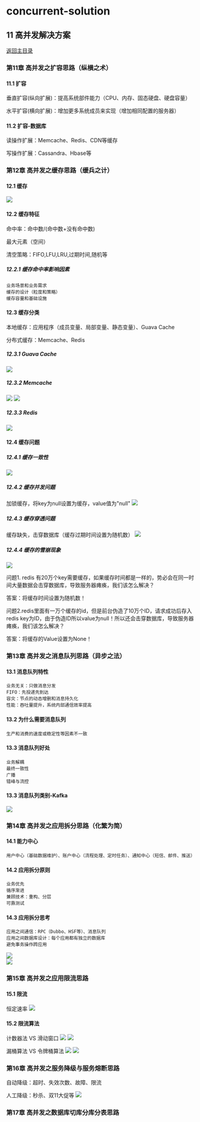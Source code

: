 # concurrent-solution

## 11 高并发解决方案
[返回主目录](../README.md)

### 第11章 高并发之扩容思路（纵横之术）

#### 11.1 扩容

垂直扩容(纵向扩展)：提高系统部件能力（CPU、内存、固态硬盘、硬盘容量）

水平扩容(横向扩展)：增加更多系统成员来实现（增加相同配置的服务器）

#### 11.2 扩容-数据库

读操作扩展：Memcache、Redis、CDN等缓存

写操作扩展：Cassandra、Hbase等


### 第12章 高并发之缓存思路（缓兵之计）

#### 12.1 缓存
![](src/main/resources/static/19.jpg)

#### 12.2 缓存特征

命中率：命中数/(命中数+没有命中数)

最大元素（空间）

清空策略：FIFO,LFU,LRU,过期时间,随机等

##### 12.2.1 缓存命中率影响因素
    业务场景和业务需求
    缓存的设计（粒度和策略）
    缓存容量和基础设施

#### 12.3 缓存分类

本地缓存：应用程序（成员变量、局部变量、静态变量）、Guava Cache

分布式缓存：Memcache、Redis

##### 12.3.1 Guava Cache
![](src/main/resources/static/20.png)

##### 12.3.2 Memcache
![](src/main/resources/static/21.png)
![](src/main/resources/static/22.png)

##### 12.3.3 Redis
![](src/main/resources/static/23.png)

#### 12.4 缓存问题

##### 12.4.1 缓存一致性
![](src/main/resources/static/24.png)

##### 12.4.2 缓存并发问题
加锁缓存，将key为null设置为缓存，value值为"null"
![](src/main/resources/static/25.png)

##### 12.4.3 缓存穿透问题
缓存缺失，击穿数据库（缓存过期时间设置为随机数）
![](src/main/resources/static/26.png)

##### 12.4.4 缓存的雪崩现象
![](src/main/resources/static/27.png)

问题1. redis 有20万个key需要缓存，如果缓存时间都是一样的，势必会在同一时间大量数据会击穿数据库，导致服务器瘫痪，我们该怎么解决？

答案：将缓存时间设置为随机数！

问题2.redis里面有一万个缓存的id，但是前台伪造了10万个ID，请求成功后存入redis key为ID，由于伪造ID所以value为null！所以还会击穿数据库，导致服务器瘫痪，我们该怎么解决？

答案：将缓存的Value设置为None！

### 第13章 高并发之消息队列思路（异步之法）

#### 13.1 消息队列特性
    业务无关：只做消息分发
    FIFO：先投递先到达
    容灾：节点的动态增删和消息持久化
    性能：吞吐量提升，系统内部通信效率提高
#### 13.2 为什么需要消息队列
    生产和消费的速度或稳定性等因素不一致
#### 13.3 消息队列好处
    业务解耦
    最终一致性
    广播
    错峰与流控
    
#### 13.3 消息队列类别-Kafka
![](src/main/resources/static/28.png)    

### 第14章 高并发之应用拆分思路（化繁为简）
#### 14.1 能力中心
    用户中心（基础数据维护）、账户中心（流程处理、定时任务）、通知中心（短信、邮件、推送）

#### 14.2 应用拆分原则
    业务优先
    循序渐进
    兼顾技术：重构、分层
    可靠测试
#### 14.3 应用拆分思考    
    
    应用之间通信：RPC（Dubbo、HSF等）、消息队列
    应用之间数据库设计：每个应用都有独立的数据库
    避免事务操作跨应用
![](src/main/resources/static/29.png)  
![](src/main/resources/static/30.png)


### 第15章 高并发之应用限流思路

#### 15.1 限流
恒定速率
![](src/main/resources/static/31.png)
#### 15.2 限流算法

计数器法 VS 滑动窗口
![](src/main/resources/static/32.png)
![](src/main/resources/static/33.png)

漏桶算法 VS 令牌桶算法
![](src/main/resources/static/34.png)
![](src/main/resources/static/35.png)

### 第16章 高并发之服务降级与服务熔断思路

自动降级：超时、失效次数、故障、限流

人工降级：秒杀、双11大促等
![](src/main/resources/static/36.png)

### 第17章 高并发之数据库切库分库分表思路


    
 